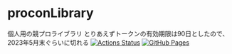 # proconLibrary
個人用の競プロライブラリ
とりあえずトークンの有効期限は90日としたので、2023年5月末ぐらいに切れる
[![Actions Status](https://github.com/CoCo-Japan-pan/proconLibrary/workflows/verify/badge.svg)](https://github.com/CoCo-Japan-pan/proconLibrary/actions)
[![GitHub Pages](https://img.shields.io/static/v1?label=GitHub+Pages&message=+&color=brightgreen&logo=github)](https://beet-aizu.github.io/library/)
